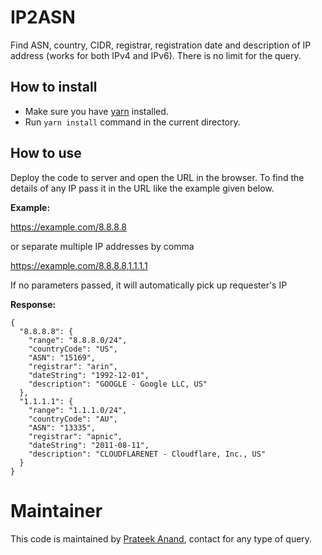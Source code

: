 # IP2ASN

Find ASN, country, CIDR, registrar, registration date and description of IP address (works for both IPv4 and IPv6). There is no limit for the query.

## How to install

* Make sure you have [yarn](https://yarnpkg.com/en/) installed.
* Run ``` yarn install ``` command in the current directory.

## How to use

Deploy the code to server and open the URL in the browser. To find the details of any IP pass it in the URL like the example given below.

**Example:**

https://example.com/8.8.8.8

or separate multiple IP addresses by comma

https://example.com/8.8.8.8,1.1.1.1

If no parameters passed, it will automatically pick up requester's IP

**Response:**

```
{
  "8.8.8.8": {
    "range": "8.8.8.0/24",
    "countryCode": "US",
    "ASN": "15169",
    "registrar": "arin",
    "dateString": "1992-12-01",
    "description": "GOOGLE - Google LLC, US"
  },
  "1.1.1.1": {
    "range": "1.1.1.0/24",
    "countryCode": "AU",
    "ASN": "13335",
    "registrar": "apnic",
    "dateString": "2011-08-11",
    "description": "CLOUDFLARENET - Cloudflare, Inc., US"
  }
}
```

# Maintainer

This code is maintained by [Prateek Anand](https://www.facebook.com/prateek707), contact for any type of query.